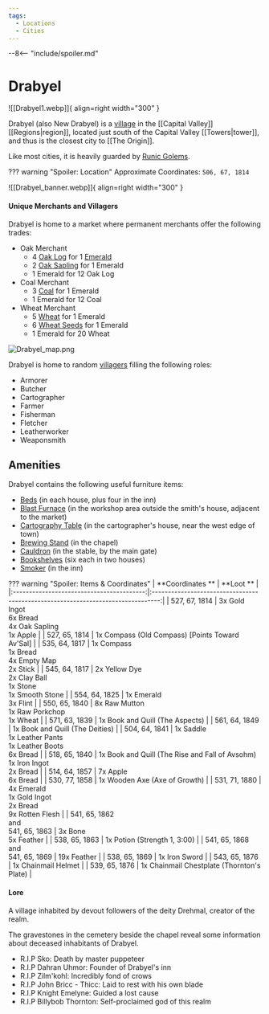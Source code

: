 ```yaml
---
tags:
  - Locations
  - Cities
---
```


--8<-- "include/spoiler.md"

# Drabyel

![[Drabyel1.webp]]{ align=right width="300" }

Drabyel (also New Drabyel) is a [village](/Settlements) in the [[Capital Valley]][[Regions|region]], located just south of the Capital Valley [[Towers|tower]], and thus is the closest city to [[The Origin]].

Like most cities, it is heavily guarded by [Runic Golems](https://minecraft.gamepedia.com/Iron_Golem).

??? warning "Spoiler: Location"
    Approximate Coordinates: `506, 67, 1814`


![[Drabyel_banner.webp]]{ align=right width="300" }

#### Unique Merchants and Villagers

Drabyel is home to a market where permanent merchants offer the
following trades:

- Oak Merchant
  - 4 [Oak Log](https://minecraft.gamepedia.com/Log) for 1
    [Emerald](https://minecraft.gamepedia.com/Emerald)
  - 2 [Oak Sapling](https://minecraft.gamepedia.com/Sapling) for 1
    Emerald
  - 1 Emerald for 12 Oak Log
- Coal Merchant
  - 3 [Coal](https://minecraft.gamepedia.com/Coal) for 1 Emerald
  - 1 Emerald for 12 Coal
- Wheat Merchant
  - 5 [Wheat](https://minecraft.gamepedia.com/Wheat) for 1 Emerald
  - 6 [Wheat Seeds](https://minecraft.gamepedia.com/Wheat_Seeds) for 1
    Emerald
  - 1 Emerald for 20 Wheat

![](Drabyel_map.png "Drabyel_map.png")

Drabyel is home to random [villagers](https://minecraft.gamepedia.com/Villager#Professions) filling the following roles:

- Armorer
- Butcher
- Cartographer
- Farmer
- Fisherman
- Fletcher
- Leatherworker
- Weaponsmith


## Amenities  

Drabyel contains the following useful furniture items:

- [Beds](https://minecraft.gamepedia.com/Bed) (in each house, plus four in the inn)
- [Blast Furnace](https://minecraft.gamepedia.com/Blast_Furnace) (in the workshop area outside the smith's house, adjacent to the market)
- [Cartography Table](https://minecraft.gamepedia.com/Cartography_Table) (in the cartographer's house, near the west edge of town)
- [Brewing Stand](https://minecraft.gamepedia.com/Brewing_Stand) (in the  chapel)
- [Cauldron](https://minecraft.gamepedia.com/Cauldron) (in the stable,  by the main gate)
- [Bookshelves](https://minecraft.gamepedia.com/Bookshelf) (six each in two houses)
- [Smoker](https://minecraft.gamepedia.com/Smoker) (in the inn)


??? warning "Spoiler: Items & Coordinates"
    |              **Coordinates **             |                                     **Loot **                                    |
    |:-----------------------------------------:|:--------------------------------------------------------------------------------:|
    | 527, 67, 1814                             | 3x Gold Ingot <br>6x Bread <br>4x Oak Sapling <br>1x Apple                       |
    | 527, 65, 1814                             | 1x Compass (Old Compass) [Points Toward Av'Sal]                                  |
    | 535, 64, 1817                             | 1x Compass <br>1x Bread <br>4x Empty Map <br>2x Stick                            |
    | 545, 64, 1817                             | 2x Yellow Dye <br>2x Clay Ball <br>1x Stone <br>1x Smooth Stone                  |
    | 554, 64, 1825                             | 1x Emerald <br>3x Flint                                                          |
    | 550, 65, 1840                             | 8x Raw Mutton <br>1x Raw Porkchop <br>1x Wheat                                   |
    | 571, 63, 1839                             | 1x Book and Quill (The Aspects)                                                  |
    | 561, 64, 1849                             | 1x Book and Quill (The Deities)                                                  |
    | 504, 64, 1841                             | 1x Saddle <br>1x Leather Pants <br>1x Leather Boots <br>6x Bread                 |
    | 518, 65, 1840                             | 1x Book and Quill (The Rise and Fall of Avsohm) <br>1x Iron Ingot <br>2x Bread   |
    | 514, 64, 1857                             | 7x Apple <br>6x Bread                                                            |
    | 530, 77, 1858                             | 1x Wooden Axe (Axe of Growth)                                                    |
    | 531, 71, 1880                             | 4x Emerald <br>1x Gold Ingot <br>2x Bread <br>9x Rotten Flesh                    |
    | 541, 65, 1862 <br>and <br>541, 65, 1863   | 3x Bone <br>5x Feather                                                           |
    | 538, 65, 1863                             | 1x Potion (Strength 1, 3:00)                                                     |
    | 541, 65, 1868 <br>and <br>541, 65, 1869   | 19x Feather                                                                      |
    | 538, 65, 1869                             | 1x Iron Sword                                                                    |
    | 543, 65, 1876                             | 1x Chainmail Helmet                                                              |
    | 539, 65, 1876                             | 1x Chainmail Chestplate (Thornton's Plate)                                       |

#### **Lore**

A village inhabited by devout followers of the deity Drehmal, creator of the realm.

The gravestones in the cemetery beside the chapel reveal some information about deceased inhabitants of Drabyel.

- R.I.P Sko: Death by master puppeteer
- R.I.P Dahran Uhmor: Founder of Drabyel's inn
- R.I.P Zilm'kohl: Incredibly fond of crows
- R.I.P John Bricc - Thicc: Laid to rest with his own blade
- R.I.P Knight Emelyne: Guided a lost cause
- R.I.P Billybob Thornton: Self-proclaimed god of this realm
